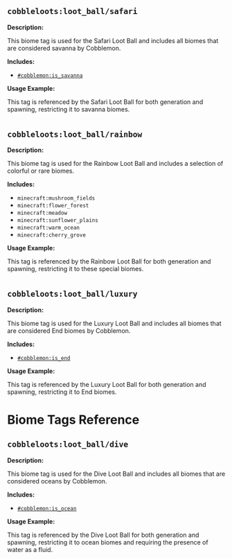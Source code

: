 #
## `cobbleloots:loot_ball/safari`

**Description:**

This biome tag is used for the Safari Loot Ball and includes all biomes that are considered savanna by Cobblemon.

**Includes:**

- [`#cobblemon:is_savanna`](https://cobblemon.github.io/data/tags/worldgen/biome/is_savanna/)

**Usage Example:**

This tag is referenced by the Safari Loot Ball for both generation and spawning, restricting it to savanna biomes.
#
## `cobbleloots:loot_ball/rainbow`

**Description:**

This biome tag is used for the Rainbow Loot Ball and includes a selection of colorful or rare biomes.

**Includes:**

- `minecraft:mushroom_fields`
- `minecraft:flower_forest`
- `minecraft:meadow`
- `minecraft:sunflower_plains`
- `minecraft:warm_ocean`
- `minecraft:cherry_grove`

**Usage Example:**

This tag is referenced by the Rainbow Loot Ball for both generation and spawning, restricting it to these special biomes.
#
## `cobbleloots:loot_ball/luxury`

**Description:**

This biome tag is used for the Luxury Loot Ball and includes all biomes that are considered End biomes by Cobblemon.

**Includes:**

- [`#cobblemon:is_end`](https://cobblemon.github.io/data/tags/worldgen/biome/is_end/)

**Usage Example:**

This tag is referenced by the Luxury Loot Ball for both generation and spawning, restricting it to End biomes.

# Biome Tags Reference

## `cobbleloots:loot_ball/dive`

**Description:**

This biome tag is used for the Dive Loot Ball and includes all biomes that are considered oceans by Cobblemon.

**Includes:**

- [`#cobblemon:is_ocean`](https://gitlab.com/cable-mc/cobblemon/-/blob/main/common/src/main/resources/data/cobblemon/tags/worldgen/biome/is_ocean.json)

**Usage Example:**

This tag is referenced by the Dive Loot Ball for both generation and spawning, restricting it to ocean biomes and requiring the presence of water as a fluid.
